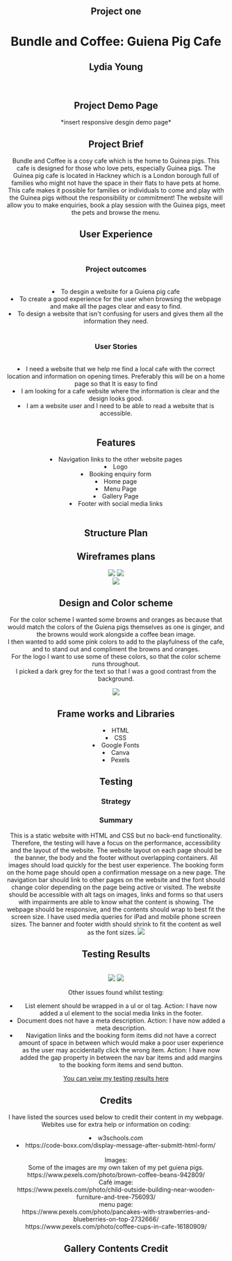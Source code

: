 <header><h2>Project one</h2>
<h1>Bundle and Coffee: Guiena Pig Cafe</h1>
<h2>Lydia Young</h2><header>
<br>

<h2>Project Demo Page</h2>
*insert responsive desgin demo page*

<h2>Project Brief</h2>

Bundle and Coffee is a cosy cafe which is the home to Guinea pigs. This cafe is designed for those who love pets, especially Guinea pigs. The Guinea pig cafe is located in Hackney which is a London borough full of families who might not have the space in their flats to have pets at home. <br>
This cafe makes it possible for families or individuals to come and play with the Guinea pigs without the responsibility or commitment!
The website will allow you to make enquiries, book a play session with the Guinea pigs, meet the pets and browse the menu. 

<h2>User Experience</h2>
<br>
<h3>Project outcomes</h3>
<br>
<li>To desgin a website for a Guiena pig cafe</li>
<li>To create a good experience for the user when browsing the webpage and make all the pages clear and easy to find.</li>
<li>To design a website that isn't confusing for users and gives them all the information they need.</li>
<br>
<h3>User Stories</h3>
<br>
<li>I need a website that we help me find a local cafe with the correct location and information on opening times. Preferably this will be on a home page so that It is easy to find</li>
<li>I am looking for a cafe website where the information is clear and the design looks good.</li>
<li>I am a website user and I need to be able to read a website that is accessible.</li>
<br>
<h2>Features</h2>
<li>Navigation links to the other website pages</li>
<li>Logo</li>
<li>Booking enquiry form</li>
<li>Home page</li>
<li>Menu Page</li>
<li>Gallery Page</li>
<li>Footer with social media links</li>
<br>
<h2>Structure Plan</h2>


<h2>Wireframes plans</h2>
<img src="readme images/Picture3.png">
<img src="readme images/Picture4.png">
<br>
<img src="readme images/Picture2.png">
<br>
<h2>Design and Color scheme</h2>
<p>For the color scheme I wanted some browns and oranges as because that would match the colors of the Guiena pigs themselves as one is ginger, and the browns would work alongside a coffee bean image.
<br> I then wanted to add some pink colors to add to the playfulness of the cafe, and to stand out and compliment the browns and oranges.<br>
For the logo I want to use some of these colors, so that the color scheme runs throughout.<br>
I picked a dark grey for the text so that I was a good contrast from the background.</p>
<img src="readme images/color.png">
<h2>Frame works and Libraries</h2>
<li>HTML</li>
<li>CSS</li>
<li>Google Fonts</li>
<li>Canva</li>
<li>Pexels</li>

<h2>Testing</h2>
<h3>Strategy</h3>
<h3>Summary</h3>
This is a static website with HTML and CSS but no back-end functionality. Therefore, the testing will have a focus on the performance, accessibility and the layout of the website. 
The website layout on each page should be the banner, the body and the footer without overlapping containers. All images should load quickly for the best user experience. The booking form on the home page should open a confirmation message on a new page. The navigation bar should link to other pages on the website and the font should change color depending on the page being active or visited. 
The website should be accessible with alt tags on images, links and forms so that users with impairments are able to know what the content is showing. 
The webpage should be responsive, and the contents should wrap to best fit the screen size. I have used media queries for iPad and mobile phone screen sizes. The banner and footer width should shrink to fit the content as well as the font sizes. 

<img src="readme images/testing table.png">

<h2>Testing Results</h2>
<br>
<img src="readme images/testingresults1.png">
<img src="readme images/testingresults2.png">
<p>Other issues found whilst testing:
<ul>
<li>List element should be wrapped in a ul or ol tag. 
Action: I have now added a ul element to the social media links in the footer.</li>
<li>Document does not have a meta description.
Action: I have now added a meta description.</li>
<li>Navigation links and the booking form items did not have a correct amount of space in between which would make a poor user experience as the user may accidentally click the wrong item. 
Action: I have now added the gap property in between the nav bar items and add margins to the booking form items and send button.</li></ul>
</p>

<a href="https://docs.google.com/document/d/1nFfqbd-5FjWe_yTLlFebqb_IEbXeEUhVzSRfRjbDuL4/edit">You can veiw my testing results here</a>

<h2>Credits</h2>
<p>I have listed the sources used below to credit their content in my webpage.
<br>
Webites use for extra help or information on coding:
<li>w3schools.com</li>
<li>https://code-boxx.com/display-message-after-submitt-html-form/</li>
<br>
Images:
<br>
Some of the images are my own taken of my pet guiena pigs.
<br>
https://www.pexels.com/photo/brown-coffee-beans-942809/ 
<br>
Café image:
<br>
https://www.pexels.com/photo/child-outside-building-near-wooden-furniture-and-tree-756093/
<br>
menu page:
<br>
https://www.pexels.com/photo/pancakes-with-strawberries-and-blueberries-on-top-2732666/ 
<br>
https://www.pexels.com/photo/coffee-cups-in-cafe-16180909/</p>


<h2>Gallery Contents Credit</h2>
